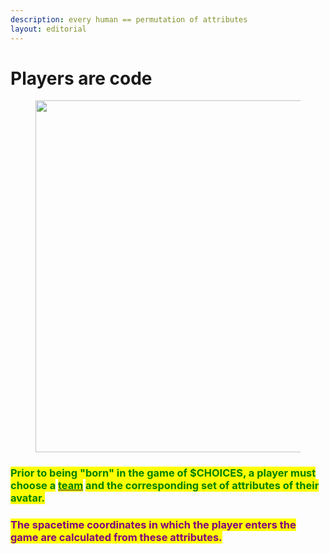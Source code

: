 ```yaml
---
description: 𝚎𝚟𝚎𝚛𝚢 𝚑𝚞𝚖𝚊𝚗 == 𝚙𝚎𝚛𝚖𝚞𝚝𝚊𝚝𝚒𝚘𝚗 𝚘𝚏 𝚊𝚝𝚝𝚛𝚒𝚋𝚞𝚝𝚎𝚜
layout: editorial
---
```


# Players are code

<figure><img src="../../../../../../.gitbook/assets/pexels-btgl-♡-18789636.jpg" alt="" width="563"><figcaption></figcaption></figure>

### <mark style="color:green;">Prior to being "born" in the game of $CHOICES, a player must choose a</mark> [<mark style="color:green;">team</mark>](../../../../reality/the-usdchoice-of-reality/the-character-and-the-team-you-play/) <mark style="color:green;">and the corresponding set of attributes of their avatar.</mark>&#x20;

### <mark style="color:purple;">The spacetime coordinates in which the player enters the game are calculated from these attributes.</mark>
